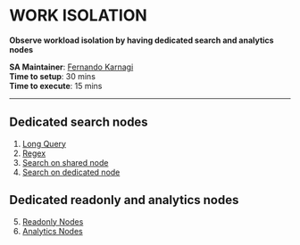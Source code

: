 # WORK ISOLATION

__Observe workload isolation by having dedicated search and analytics nodes__

__SA Maintainer__: [Fernando Karnagi](mailto:fernando.karnagi@mongodb.com) <br/>
__Time to setup__: 30 mins <br/>
__Time to execute__: 15 mins <br/>


---

## Dedicated search nodes
 
1. [Long Query](./01_long_query)
2. [Regex](./02_regex)
3. [Search on shared node](./03_search_on_shared_node)
4. [Search on dedicated node](./04_search_on_dedicated_node)


## Dedicated readonly and analytics nodes
 
5. [Readonly Nodes](./05_readonly_node)
6. [Analytics Nodes](./06_analytics_node) 